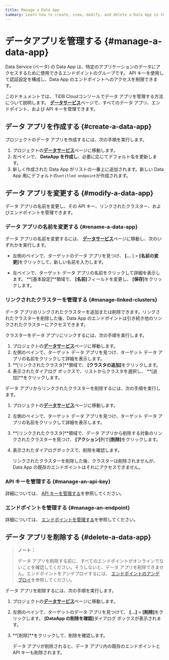 ```yaml
---
title: Manage a Data App
summary: Learn how to create, view, modify, and delete a Data App in the TiDB Cloud console.
---
```


# データアプリを管理する {#manage-a-data-app}

Data Service (ベータ) の Data App は、特定のアプリケーションのデータにアクセスするために使用できるエンドポイントのグループです。 API キーを使用して認証設定を構成し、Data App のエンドポイントへのアクセスを制限できます。

このドキュメントでは、 TiDB Cloudコンソールでデータ アプリを管理する方法について説明します。 [**データサービス**](https://tidbcloud.com/console/data-service)ページで、すべてのデータ アプリ、エンドポイント、および API キーを管理できます。

## データ アプリを作成する {#create-a-data-app}

プロジェクトのデータ アプリを作成するには、次の手順を実行します。

1.  プロジェクトの[**データサービス**](https://tidbcloud.com/console/data-service)ページに移動します。
2.  左ペインで、<mdsvgicon name="icon-create-data-app"> **DataApp を作成し**、必要に応じてデフォルト名を更新します。</mdsvgicon>
3.  新しく作成された Data App がリストの一番上に追加されます。新しい Data App 用にデフォルトの`untitled endpoint`が作成されます。

## データ アプリを変更する {#modify-a-data-app}

データ アプリの名前を変更し、その API キー、リンクされたクラスター、およびエンドポイントを管理できます。

### データ アプリの名前を変更する {#rename-a-data-app}

データ アプリの名前を変更するには、 [**データサービス**](https://tidbcloud.com/console/data-service)ページに移動し、次のいずれかを実行します。

-   左側のペインで、ターゲットのデータ アプリを見つけ、 **[...** ] &gt; <strong>[名前の変更]</strong>をクリックして、新しい名前を入力します。

-   左ペインで、ターゲット データ アプリの名前をクリックして詳細を表示します。 **[基本設定]**領域で、 <strong>[名前]</strong>フィールドを変更し、 <strong>[保存]</strong>をクリックします。

### リンクされたクラスターを管理する {#manage-linked-clusters}

データ アプリのリンクされたクラスターを追加または削除できます。リンクされたクラスターを削除した後、Data App のエンドポイントは引き続き他のリンクされたクラスターにアクセスできます。

クラスターをデータ アプリにリンクするには、次の手順を実行します。

1.  プロジェクトの[**データサービス**](https://tidbcloud.com/console/data-service)ページに移動します。
2.  左側のペインで、ターゲット データ アプリを見つけ、ターゲット データ アプリの名前をクリックして詳細を表示します。
3.  **[リンクされたクラスタ]**領域で、 <strong>[クラスタの追加]</strong>をクリックします。
4.  表示されたダイアログ ボックスで、リストからクラスタを選択し、 **[追加]**をクリックします。

データ アプリからリンクされたクラスターを削除するには、次の手順を実行します。

1.  プロジェクトの[**データサービス**](https://tidbcloud.com/console/data-service)ページに移動します。
2.  左側のペインで、ターゲット データ アプリを見つけ、ターゲット データ アプリの名前をクリックして詳細を表示します。
3.  **[リンクされたクラスタ]**領域で、データ アプリから削除する対象のリンクされたクラスターを見つけ、 <strong>[アクション]</strong>列で<strong>[削除]</strong>をクリックします。
4.  表示されたダイアログボックスで、削除を確認します。

    リンクされたクラスターを削除した後、クラスターは削除されませんが、Data App の既存のエンドポイントはそれにアクセスできません。

### API キーを管理する {#manage-an-api-key}

詳細については、 [API キーを管理する](/tidb-cloud/data-service-api-key.md)を参照してください。

### エンドポイントを管理する {#manage-an-endpoint}

詳細については、 [エンドポイントを管理する](/tidb-cloud/data-service-manage-endpoint.md)を参照してください。

## データ アプリを削除する {#delete-a-data-app}

> **ノート：**
>
> データ アプリを削除する前に、すべてのエンドポイントがオンラインでないことを確認してください。そうしないと、データ アプリを削除できません。エンドポイントをアンデプロイするには、 [エンドポイントのアンデプロイ](/tidb-cloud/data-service-manage-endpoint.md#undeploy-an-endpoint)を参照してください。

データ アプリを削除するには、次の手順を実行します。

1.  プロジェクトの[**データサービス**](https://tidbcloud.com/console/data-service)ページに移動します。
2.  左側のペインで、ターゲットのデータ アプリを見つけて、 **[...]** &gt; <strong>[削除]</strong>をクリックします。 <strong>[DataApp の削除を確認]</strong>ダイアログ ボックスが表示されます。
3.  **[削除]**をクリックして、削除を確認します。

    データ アプリが削除されると、データ アプリ内の既存のエンドポイントと API キーも削除されます。
